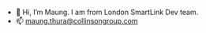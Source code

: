 - 👋 Hi, I’m Maung. I am from London SmartLink Dev team.
- 📫 maung.thura@collinsongroup.com

<!---
collinson-mthura/collinson-mthura is a ✨ special ✨ repository because its `README.md` (this file) appears on your GitHub profile.
You can click the Preview link to take a look at your changes.
--->
